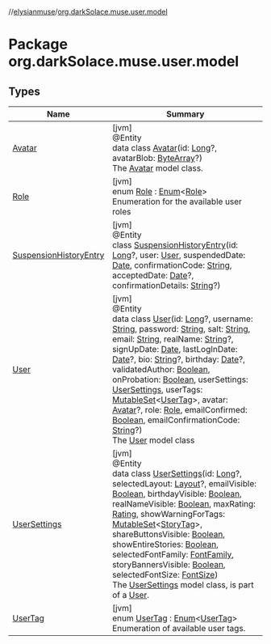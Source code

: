 //[elysianmuse](../../index.md)/[org.darkSolace.muse.user.model](index.md)

# Package org.darkSolace.muse.user.model

## Types

| Name | Summary |
|---|---|
| [Avatar](-avatar/index.md) | [jvm]<br>@Entity<br>data class [Avatar](-avatar/index.md)(id: [Long](https://kotlinlang.org/api/latest/jvm/stdlib/kotlin/-long/index.html)?, avatarBlob: [ByteArray](https://kotlinlang.org/api/latest/jvm/stdlib/kotlin/-byte-array/index.html)?)<br>The [Avatar](-avatar/index.md) model class. |
| [Role](-role/index.md) | [jvm]<br>enum [Role](-role/index.md) : [Enum](https://kotlinlang.org/api/latest/jvm/stdlib/kotlin/-enum/index.html)&lt;[Role](-role/index.md)&gt; <br>Enumeration for the available user roles |
| [SuspensionHistoryEntry](-suspension-history-entry/index.md) | [jvm]<br>@Entity<br>class [SuspensionHistoryEntry](-suspension-history-entry/index.md)(id: [Long](https://kotlinlang.org/api/latest/jvm/stdlib/kotlin/-long/index.html)?, user: [User](-user/index.md), suspendedDate: [Date](https://docs.oracle.com/javase/8/docs/api/java/util/Date.html), confirmationCode: [String](https://kotlinlang.org/api/latest/jvm/stdlib/kotlin/-string/index.html), acceptedDate: [Date](https://docs.oracle.com/javase/8/docs/api/java/util/Date.html)?, confirmationDetails: [String](https://kotlinlang.org/api/latest/jvm/stdlib/kotlin/-string/index.html)?) |
| [User](-user/index.md) | [jvm]<br>@Entity<br>data class [User](-user/index.md)(id: [Long](https://kotlinlang.org/api/latest/jvm/stdlib/kotlin/-long/index.html)?, username: [String](https://kotlinlang.org/api/latest/jvm/stdlib/kotlin/-string/index.html), password: [String](https://kotlinlang.org/api/latest/jvm/stdlib/kotlin/-string/index.html), salt: [String](https://kotlinlang.org/api/latest/jvm/stdlib/kotlin/-string/index.html), email: [String](https://kotlinlang.org/api/latest/jvm/stdlib/kotlin/-string/index.html), realName: [String](https://kotlinlang.org/api/latest/jvm/stdlib/kotlin/-string/index.html)?, signUpDate: [Date](https://docs.oracle.com/javase/8/docs/api/java/util/Date.html), lastLogInDate: [Date](https://docs.oracle.com/javase/8/docs/api/java/util/Date.html)?, bio: [String](https://kotlinlang.org/api/latest/jvm/stdlib/kotlin/-string/index.html)?, birthday: [Date](https://docs.oracle.com/javase/8/docs/api/java/util/Date.html)?, validatedAuthor: [Boolean](https://kotlinlang.org/api/latest/jvm/stdlib/kotlin/-boolean/index.html), onProbation: [Boolean](https://kotlinlang.org/api/latest/jvm/stdlib/kotlin/-boolean/index.html), userSettings: [UserSettings](-user-settings/index.md), userTags: [MutableSet](https://kotlinlang.org/api/latest/jvm/stdlib/kotlin.collections/-mutable-set/index.html)&lt;[UserTag](-user-tag/index.md)&gt;, avatar: [Avatar](-avatar/index.md)?, role: [Role](-role/index.md), emailConfirmed: [Boolean](https://kotlinlang.org/api/latest/jvm/stdlib/kotlin/-boolean/index.html), emailConfirmationCode: [String](https://kotlinlang.org/api/latest/jvm/stdlib/kotlin/-string/index.html)?)<br>The [User](-user/index.md) model class |
| [UserSettings](-user-settings/index.md) | [jvm]<br>@Entity<br>data class [UserSettings](-user-settings/index.md)(id: [Long](https://kotlinlang.org/api/latest/jvm/stdlib/kotlin/-long/index.html)?, selectedLayout: [Layout](../org.darkSolace.muse.layout.model/-layout/index.md)?, emailVisible: [Boolean](https://kotlinlang.org/api/latest/jvm/stdlib/kotlin/-boolean/index.html), birthdayVisible: [Boolean](https://kotlinlang.org/api/latest/jvm/stdlib/kotlin/-boolean/index.html), realNameVisible: [Boolean](https://kotlinlang.org/api/latest/jvm/stdlib/kotlin/-boolean/index.html), maxRating: [Rating](../org.darkSolace.muse.story.model/-rating/index.md), showWarningForTags: [MutableSet](https://kotlinlang.org/api/latest/jvm/stdlib/kotlin.collections/-mutable-set/index.html)&lt;[StoryTag](../org.darkSolace.muse.story.model/-story-tag/index.md)&gt;, shareButtonsVisible: [Boolean](https://kotlinlang.org/api/latest/jvm/stdlib/kotlin/-boolean/index.html), showEntireStories: [Boolean](https://kotlinlang.org/api/latest/jvm/stdlib/kotlin/-boolean/index.html), selectedFontFamily: [FontFamily](../org.darkSolace.muse.layout.model/-font-family/index.md), storyBannersVisible: [Boolean](https://kotlinlang.org/api/latest/jvm/stdlib/kotlin/-boolean/index.html), selectedFontSize: [FontSize](../org.darkSolace.muse.layout.model/-font-size/index.md))<br>The [UserSettings](-user-settings/index.md) model class, is part of a [User](-user/index.md). |
| [UserTag](-user-tag/index.md) | [jvm]<br>enum [UserTag](-user-tag/index.md) : [Enum](https://kotlinlang.org/api/latest/jvm/stdlib/kotlin/-enum/index.html)&lt;[UserTag](-user-tag/index.md)&gt; <br>Enumeration of available user tags. |
